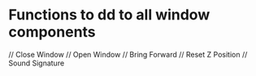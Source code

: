 # Functions to dd to all window components
// Close Window
// Open Window
// Bring Forward
// Reset Z Position
// Sound Signature
